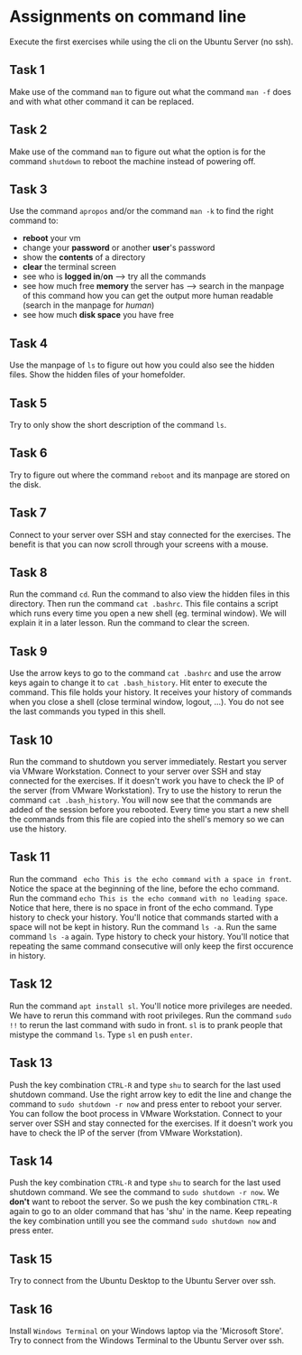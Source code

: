 # Assignments on command line

Execute the first exercises while using the cli on the Ubuntu Server (no ssh). 

## Task 1
Make use of the command `man` to figure out what the command `man -f` does and with what other command it can be replaced.

## Task 2
Make use of the command `man` to figure out what the option is for the command `shutdown` to reboot the machine instead of powering off.

## Task 3
Use the command `apropos` and/or the command `man -k` to find the right command to:
- __reboot__ your vm
- change your __password__ or another __user__'s password
- show the __contents__ of a directory
- __clear__ the terminal screen
- see who is __logged in__/__on__ --> try all the commands
- see how much free __memory__ the server has  --> search in the manpage of this command how you can get the output more human readable (search in the manpage for _human_)
- see how much __disk space__ you have free  

## Task 4
Use the manpage of `ls` to figure out how you could also see the hidden files. Show the hidden files of your homefolder.

## Task 5 
Try to only show the short description of the command `ls`.

## Task 6 
Try to figure out where the command `reboot` and its manpage are stored on the disk.

## Task 7
Connect to your server over SSH and stay connected for the exercises. The benefit is that you can now scroll through your screens with a mouse.

## Task 8 
Run the command `cd`. Run the command to also view the hidden files in this directory. Then run the command `cat .bashrc`. This file contains a script which runs every time you open a new shell (eg. terminal window). We will explain it in a later lesson. Run the command to clear the screen.

## Task 9 
Use the arrow keys to go to the command `cat .bashrc` and use the arrow keys again to change it to `cat .bash_history`. Hit enter to execute the command. This file holds your history. It receives your history of commands when you close a shell (close terminal window, logout, ...). You do not see the last commands you typed in this shell.

## Task 10
Run the command to shutdown you server immediately. Restart you server via VMware Workstation.
Connect to your server over SSH and stay connected for the exercises. If it doesn't work you have to check the IP of the server (from VMware Workstation).
Try to use the history to rerun the command `cat .bash_history`. You will now see that the commands are added of the session before you rebooted. Every time you start a new shell the commands from this file are copied into the shell's memory so we can use the history.

## Task 11
Run the command ` echo This is the echo command with a space in front`. Notice the space at the beginning of the line, before the echo command.
Run the command `echo This is the echo command with no leading space`. Notice that here, there is no space in front of the echo command.
Type history to check your history.
You'll notice that commands started with a space will not be kept in history.
Run the command `ls -a`.
Run the same command `ls -a` again.
Type history to check your history.
You'll notice that repeating the same command consecutive will only keep the first occurence in history.


## Task 12
Run the command `apt install sl`. You'll notice more privileges are needed. We have to rerun this command with root privileges. Run the command `sudo !!` to rerun the last command with sudo in front. `sl` is to prank people that mistype the command `ls`. Type `sl` en push `enter`.

## Task 13
Push the key combination `CTRL-R` and type `shu` to search for the last used shutdown command. Use the right arrow key to edit the line and change the command to `sudo shutdown -r now` and press enter to reboot your server. You can follow the boot process in VMware Workstation. Connect to your server over SSH and stay connected for the exercises. If it doesn't work you have to check the IP of the server (from VMware Workstation).

## Task 14
Push the key combination `CTRL-R` and type `shu` to search for the last used shutdown command. We see the command to `sudo shutdown -r now`. We __don't__ want to reboot the server.  So we push the key combination `CTRL-R` again to go to an older command that has 'shu' in the name. Keep repeating the key combination untill you see the command `sudo shutdown now` and press enter.

## Task 15
Try to connect from the Ubuntu Desktop to the Ubuntu Server over ssh.  

## Task 16
Install `Windows Terminal` on your Windows laptop via the 'Microsoft Store'. Try to connect from the Windows Terminal to the Ubuntu Server over ssh. 
